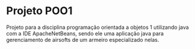 # Projeto POO1
Projeto para a disciplina programação orientada a objetos 1 utilizando java com a IDE ApacheNetBeans, sendo ele uma aplicação java para gerenciamento de airsofts de um armeiro especializado nelas.
